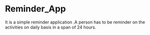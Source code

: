 # Reminder_App
It is a simple reminder application .A person has to be reminder on the activities on daily basis in a span of 24 hours.
